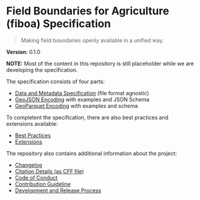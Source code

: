 # Field Boundaries for Agriculture (fiboa) Specification

> Making field boundaries openly available in a unified way.

**Version:** 0.1.0

**NOTE:** Most of the content in this repository is still placeholder while 
we are developing the specification.

The specification consists of four parts:
- [Data and Metadata Specification](metadata/README.md)
  (file format agnostic)
- [GeoJSON Encoding](geojson/README.md)
  with examples and JSON Schema
- [GeoParquet Encoding](geoparquet/README.md)
  with examples and schema

To completent the specification, there are also best practices and extensions available:
- [Best Practices](best-practices/README.md)
- [Extensions](https://github.com/fiboa/extensions/)

The repository also contains additional information about the project:
- [Changelog](CHANGELOG.md)
- [Citation Details (as CFF file)](CITATION.cff)
- [Code of Conduct](CODE_OF_CONDUCT.md)
- [Contribution Guideline](CONTRIBUTING.md)
- [Development and Release Process](process.md)
